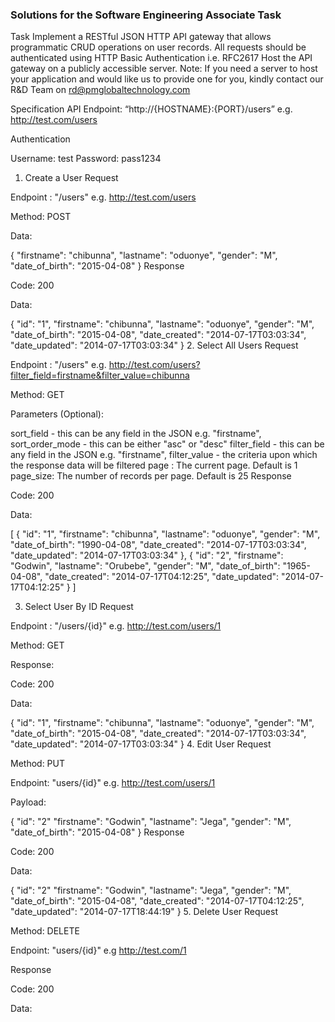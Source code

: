 ### Solutions for the Software Engineering Associate Task

Task
Implement a RESTful JSON HTTP API gateway that allows programmatic CRUD operations on user records.
All requests should be authenticated using HTTP Basic Authentication i.e. RFC2617
Host the API gateway on a publicly accessible server.
Note: If you need a server to host your application and would like us to provide one for you, kindly contact our R&D Team on rd@pmglobaltechnology.com

Specification
API Endpoint: “http://{HOSTNAME}:{PORT}/users” e.g. http://test.com/users

Authentication

Username: test
Password: pass1234
1. Create a User
Request

Endpoint : "/users" e.g. http://test.com/users

Method: POST

Data:

{
	"firstname": "chibunna",
	"lastname": "oduonye",
	"gender": "M",
	"date_of_birth": "2015-04-08"
}
Response

Code: 200

Data:

{
	"id": "1",
	"firstname": "chibunna",
	"lastname": "oduonye",
	"gender": "M",
	"date_of_birth": "2015-04-08",
	"date_created": "2014-07-17T03:03:34",
	"date_updated": "2014-07-17T03:03:34"
}
2. Select All Users
Request

Endpoint : "/users" e.g. http://test.com/users?filter_field=firstname&filter_value=chibunna

Method: GET

Parameters (Optional):

sort_field - this can be any field in the JSON e.g. "firstname",
sort_order_mode - this can be either "asc" or "desc"
filter_field - this can be any field in the JSON e.g. "firstname",
filter_value - the criteria upon which the response data will be filtered
page : The current page. Default is 1
page_size: The number of records per page. Default is 25
Response

Code: 200

Data:

[
		{
		"id": "1",
			"firstname": "chibunna",
			"lastname": "oduonye",
			"gender": "M",
			"date_of_birth": "1990-04-08",
			"date_created": "2014-07-17T03:03:34",
			"date_updated": "2014-07-17T03:03:34"
		},
		{
		"id": "2",
			"firstname": "Godwin",
			"lastname": "Orubebe",
			"gender": "M",
			"date_of_birth": "1965-04-08",
			"date_created": "2014-07-17T04:12:25",
			"date_updated": "2014-07-17T04:12:25"
		}
]

3. Select User By ID
Request

Endpoint : "/users/{id}" e.g. http://test.com/users/1

Method: GET

Response:

Code: 200

Data:

  {
	"id": "1",
       	"firstname": "chibunna",
	"lastname": "oduonye",
	"gender": "M",
	"date_of_birth": "2015-04-08",
	"date_created": "2014-07-17T03:03:34",
"date_updated": "2014-07-17T03:03:34"
}
4. Edit User
Request

Method: PUT

Endpoint: "users/{id}" e.g. http://test.com/users/1

Payload:

{
	"id": "2"
	"firstname": "Godwin",
	"lastname": "Jega",
	"gender": "M",
	"date_of_birth": "2015-04-08"
}
Response

Code: 200

Data:

{
	"id": "2"
	"firstname": "Godwin",
	"lastname": "Jega",
	"gender": "M",
	"date_of_birth": "2015-04-08",
	"date_created": "2014-07-17T04:12:25",
	"date_updated": "2014-07-17T18:44:19"
}
5. Delete User
Request

Method: DELETE

Endpoint: "users/{id}" e.g http://test.com/1

Response

Code: 200

Data: